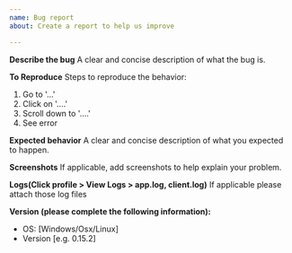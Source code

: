 ```yaml
---
name: Bug report
about: Create a report to help us improve

---
```


**Describe the bug**
A clear and concise description of what the bug is.

**To Reproduce**
Steps to reproduce the behavior:
1. Go to '...'
2. Click on '....'
3. Scroll down to '....'
4. See error

**Expected behavior**
A clear and concise description of what you expected to happen.

**Screenshots**
If applicable, add screenshots to help explain your problem. 

**Logs(Click profile > View Logs > app.log, client.log)**
If applicable please attach those log files

**Version (please complete the following information):**
 - OS: [Windows/Osx/Linux]
 - Version [e.g. 0.15.2]
